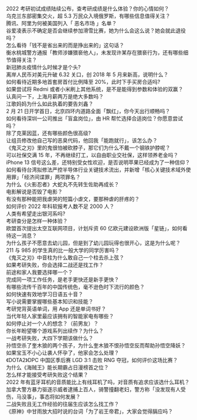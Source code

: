 2022 考研初试成绩陆续公布，查考研成绩是什么体验？你的心情如何？  
乌克兰东部密集交火，超 5.3 万民众入境俄罗斯，有哪些信息值得关注？  
腾讯、阿里为何被美国列入「 恶名市场 」名单？  
谷爱凌表示不确定是否会继续参加滑雪比赛，她为什么会这么说？她会就此退役吗？  
怎么看待「钱不是省出来的而是挣出来的」这句话？  
衡水桃城警方通报「教师涉嫌猥亵他人」，未发现许某存在猥亵行为，还有哪些细节值得关注？  
新冠肺炎疫情什么时候才是个头?  
离岸人民币对美元升破 6.32 关口，创 2018 年 5 月来新高，说明什么？  
如何看待近期多地首套房首付比例降至 20%，此时下手买房合适吗?  
如果尝试将 Redmi 或者小米刷上其他系统，是不是能得到参数和体验的双赢？  
认真问一下，上海月薪两万是绝大多数吗？  
江歌妈妈为什么如此执着的要告刘鑫？  
2 月 21 日开学首日，北京四环内道路全面「飘红」，你今天出行顺畅吗？  
如何看待深圳一公司推出「盲盒岗位」，由 HR 帮忙选择合适岗位？你愿意尝试吗？  
除了克莱因蓝，还有哪些颜色很高级?  
让组员修改他自己写的恶臭代码，他回我「能跑就行」，该怎么办？  
《鬼灭之刃》里的鬼很怕被砍脖子，那它们为什么不戴一个钢铁护脖呢？  
可以社保交满 15 年，不再继续打工，以自由职业交社保，这样领养老金吗？  
iPhone 13 信号这么差，还特别受女性欢迎，是否说明苹果已经成为了一种信仰？  
如何看待台湾拟修法严控半导体行业关键技术流出，并新增「核心关键技术域外使用罪」「经济间谍罪」两项罪名？  
为什么《火影忍者》大蛇丸不先转生佐助再成长？  
电影解说是否毁了电影？  
有没有那种能把我虐哭的短篇小虐文，要那种虐的肝疼的？  
如何评价 2022 年科软报考人数不足 2000 人？  
人类有希望走出银河系吗?  
考研查分是怎样一种体验？  
欧盟首次提出太空互联网项目，计划斥资 60 亿欧元建设欧洲版「星链」，如何看待这一消息？  
为什么孩子不愿意去幼儿园，但是到了幼儿园玩得也很开心，这是为什么呢？  
211 与 985 的学生真的比一般大学的同学厉害吗？  
《鬼灭之刃》中音柱为什么敢自己一个柱去杀上弦？  
如果考研失败，你会选择二战还是找工作？  
前途和家人我要选择哪一个？  
完成同一项工作任务，是老手更快还是新手更快？  
有哪些流传千百年的中国传统色，毫不逊色时下流行的颜色？  
如何快速有效地学习日语五十音？  
写小说需要掌握哪些基本知识和技能？  
考研党背英语单词，用 App 还是单词书好？  
当代年轻人家里最应该拥有的智能家电有哪些？  
如何停止对一个人的想念？（前男友）？  
你长年盼望哪个游戏系列出续作？为什么？  
一战考研失败，大四下学期该做什么？  
孙悟空杀了奎木狼的两个孩子，为什么奎木狼不恨孙悟空反而帮助孙悟空降妖？  
如果宝玉不小心让袭人怀孕了，他家会怎么处理？  
《DOTA2》DPC 中国区季后赛 LGD 3:1 击败 RNG 夺冠，如何评价这场比赛？  
为什么《海贼王》能长期霸占日漫榜首之位？  
怎么样才能接受考研失败这个结果？  
2022 年有蓝牙耳机的音质能比上有线耳机了吗，对音质有追求应该选什么耳机？  
加拿大警方暴力驱逐示威者逮捕上百人，骑警撞翻老妇，警方称「没发现有人受伤，马没事」，事态将如何发展？  
二战失败且无工作经验的往届生应该怎么找工作？  
《原神》中甘雨放大招时说的台词「为了岩王帝君」，大家会觉得膈应吗？  
